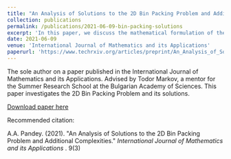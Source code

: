 ```yaml
---
title: "An Analysis of Solutions to the 2D Bin Packing Problem and Additional Complexities"
collection: publications
permalink: /publications/2021-06-09-bin-packing-solutions
excerpt: 'In this paper, we discuss the mathematical formulation of the bin packing problem. Furthermore, we analyse its approximate solutions' time complexity, its NP-Hardness and some of its stochastic solutions with their efficiencies. We then propose additional complexities that would make the problem more fit for industrial use and discuss in depth the domains in which it might prove to be useful. We conclude while suggesting areas of improvement in operations research on this subject.'
date: 2021-06-09
venue: 'International Journal of Mathematics and its Applications'
paperurl: 'https://www.techrxiv.org/articles/preprint/An_Analysis_of_Solutions_to_the_2D_Bin_Packing_Problem_and_Additional_Complexities/15262176/files/29244384.pdf'
---
```

The sole author on a paper published in the International Journal of Mathematics and its Applications. Advised by Todor Markov, a mentor for the Summer Research School at the Bulgarian Academy of Sciences. This paper investigates the 2D Bin Packing Problem and its solutions. 

[Download paper here](https://www.techrxiv.org/articles/preprint/An_Analysis_of_Solutions_to_the_2D_Bin_Packing_Problem_and_Additional_Complexities/15262176/files/29244384.pdf)

Recommended citation: 

A.A. Pandey. (2021). "An Analysis of Solutions to the 2D Bin Packing Problem and Additional Complexities." <i> International Journal of Mathematics and its Applications </i>. 9(3)
